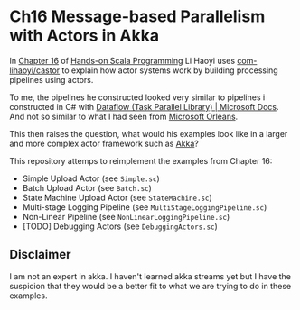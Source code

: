 # Ch16 Message-based Parallelism with Actors in Akka

In [Chapter 16](https://github.com/handsonscala/handsonscala/issues/16) of [Hands-on Scala Programming](https://www.handsonscala.com/) Li Haoyi uses [com-lihaoyi/castor](https://github.com/com-lihaoyi/castor) to explain how actor systems work by building processing pipelines using actors.

To me, the pipelines he constructed looked very similar to pipelines i constructed in C# with [Dataflow (Task Parallel Library) | Microsoft Docs](https://docs.microsoft.com/en-us/dotnet/standard/parallel-programming/dataflow-task-parallel-library). And not so similar to what I had seen from [Microsoft Orleans](https://dotnet.github.io/orleans/).

This then raises the question, what would his examples look like in a larger and more complex actor framework such as [Akka](https://akka.io/)?

This repository attemps to reimplement the examples from Chapter 16:

- Simple Upload Actor (see `Simple.sc`)
- Batch Upload Actor (see `Batch.sc`)
- State Machine Upload Actor (see `StateMachine.sc`)
- Multi-stage Logging Pipeline (see `MultiStageLoggingPipeline.sc`)
- Non-Linear Pipeline (see `NonLinearLoggingPipeline.sc`)
- [TODO] Debugging Actors (see `DebuggingActors.sc`)

## Disclaimer

I am not an expert in akka. I haven't learned akka streams yet but I have the suspicion that they would be a better fit to what we are trying to do in these examples.